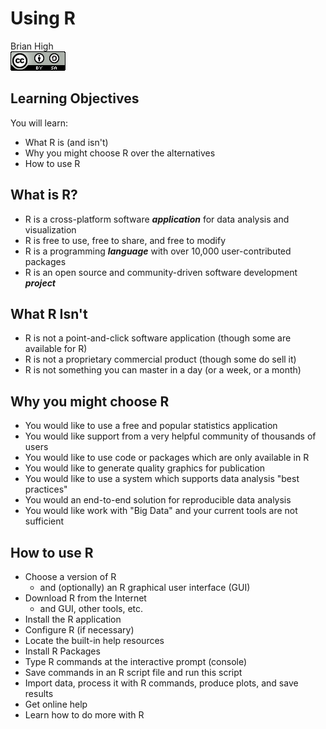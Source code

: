 # Using R
Brian High  
![CC BY-SA 4.0](../images/cc_by-sa_4.png)  



## Learning Objectives

You will learn:

* What R is (and isn't)
* Why you might choose R over the alternatives
* How to use R

## What is R?

* R is a cross-platform software **_application_** for data analysis and visualization
* R is free to use, free to share, and free to modify
* R is a programming **_language_** with over 10,000 user-contributed packages
* R is an open source and community-driven software development **_project_**

## What R Isn't

* R is not a point-and-click software application (though some are available for R)
* R is not a proprietary commercial product (though some do sell it)
* R is not something you can master in a day (or a week, or a month)

## Why you might choose R

* You would like to use a free and popular statistics application
* You would like support from a very helpful community of thousands of users 
* You would like to use code or packages which are only available in R
* You would like to generate quality graphics for publication
* You would like to use a system which supports data analysis "best practices"
* You would an end-to-end solution for reproducible data analysis
* You would like work with "Big Data" and your current tools are not sufficient

## How to use R

* Choose a version of R 
    - and (optionally) an R graphical user interface (GUI)
* Download R from the Internet
    - and GUI, other tools, etc.
* Install the R application
* Configure R (if necessary)
* Locate the built-in help resources
* Install R Packages
* Type R commands at the interactive prompt (console)
* Save commands in an R script file and run this script
* Import data, process it with R commands, produce plots, and save results
* Get online help
* Learn how to do more with R
